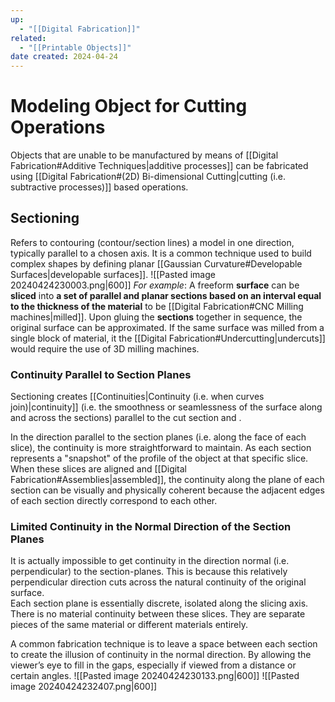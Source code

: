 ```yaml
---
up:
  - "[[Digital Fabrication]]"
related:
  - "[[Printable Objects]]"
date created: 2024-04-24
---
```

# Modeling Object for Cutting Operations
Objects that are unable to be manufactured by means of [[Digital Fabrication#Additive Techniques|additive processes]] can be fabricated using [[Digital Fabrication#(2D) Bi-dimensional Cutting|cutting (i.e. subtractive processes)]] based operations.
## Sectioning
Refers to contouring (contour/section lines) a model in one direction, typically parallel to a chosen axis.
It is a common technique used to build complex shapes by defining planar [[Gaussian Curvature#Developable Surfaces|developable surfaces]].
![[Pasted image 20240424230003.png|600]]
*For example*: A freeform **surface** can be **sliced** into **a set of parallel and planar sections based on an interval equal to the thickness of the material** to be [[Digital Fabrication#CNC Milling machines|milled]].
	Upon gluing the **sections** together in sequence, the original surface can be approximated.
If the same surface was milled from a single block of material, it the [[Digital Fabrication#Undercutting|undercuts]] would require the use of 3D milling machines. 
### Continuity Parallel to Section Planes
Sectioning creates [[Continuities|Continuity (i.e. when curves join)|continuity]] (i.e. the smoothness or seamlessness of the surface along and across the sections) parallel to the cut section and .

In the direction parallel to the section planes (i.e. along the face of each slice), the continuity is more straightforward to maintain.
	As each section represents a "snapshot" of the profile of the object at that specific slice. 
	When these slices are aligned and [[Digital Fabrication#Assemblies|assembled]], the continuity along the plane of each section can be visually and physically coherent because the adjacent edges of each section directly correspond to each other. 
### Limited Continuity in the Normal Direction of the Section Planes 
It is actually impossible to get continuity in the direction normal (i.e. perpendicular) to the section-planes.
This is because this relatively perpendicular direction cuts across the natural continuity of the original surface.  
Each section plane is essentially discrete, isolated along the slicing axis. 
	There is no material continuity between these slices.
		They are separate pieces of the same material or different materials entirely. 

A common fabrication technique is to leave a space between each section to create the illusion of continuity in the normal direction. 
	By allowing the viewer’s eye to fill in the gaps, especially if viewed from a distance or certain angles.
![[Pasted image 20240424230133.png|600]]
![[Pasted image 20240424232407.png|600]]